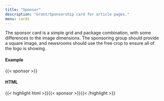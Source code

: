 ```yaml
---
title: "Sponsor"
description: "Grant/Sponsorship card for article pages."
menu: cards
---
```


The sponsor card is a simple grid and package combination, with some differences to the image dimensions. The sponsoring group should provide a square image, and newsrooms should use the free crop to ensure all of the logo is showing.

#### Example
{{< sponsor >}}

#### HTML
{{< highlight html >}}{{< sponsor >}}{{< /highlight >}}
